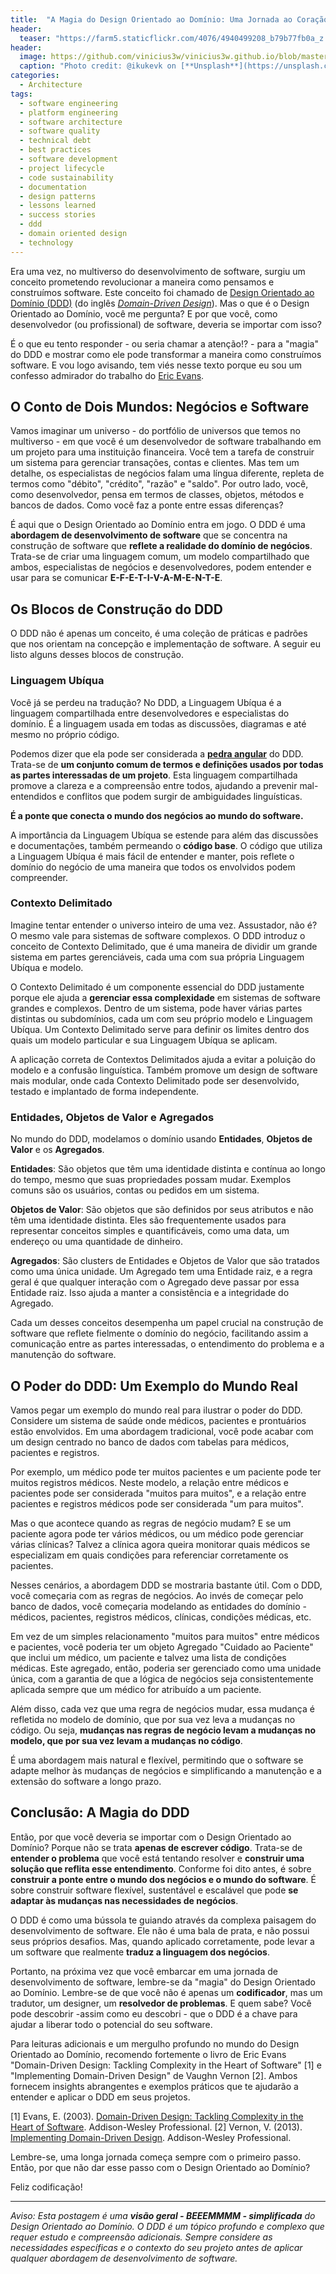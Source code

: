 ```yaml
---
title:  "A Magia do Design Orientado ao Domínio: Uma Jornada ao Coração do Desenvolvimento de Software"
header:
  teaser: "https://farm5.staticflickr.com/4076/4940499208_b79b77fb0a_z.jpg"
header:
  image: https://github.com/vinicius3w/vinicius3w.github.io/blob/master/images/header-by-jesus-kiteque-224069.jpg?raw=true
  caption: "Photo credit: @ikukevk on [**Unsplash**](https://unsplash.com/photos/w7ZyuGYNpRQ)"
categories: 
  - Architecture
tags:
  - software engineering
  - platform engineering
  - software architecture
  - software quality
  - technical debt
  - best practices
  - software development
  - project lifecycle
  - code sustainability
  - documentation
  - design patterns
  - lessons learned
  - success stories
  - ddd
  - domain oriented design
  - technology
---
```


Era uma vez, no multiverso do desenvolvimento de software, surgiu um conceito prometendo revolucionar a maneira como pensamos e construímos software. Este conceito foi chamado de [Design Orientado ao Domínio (DDD)](https://martinfowler.com/bliki/DomainDrivenDesign.html) (do inglês *[Domain-Driven Design](https://www.oreilly.com/library/view/domain-driven-design-tackling/0321125215/)*). Mas o que é o Design Orientado ao Domínio, você me pergunta? E por que você, como desenvolvedor (ou profissional) de software, deveria se importar com isso?

É o que eu tento responder - ou seria chamar a atenção!? - para a "magia" do DDD e mostrar como ele pode transformar a maneira como construímos software. E vou logo avisando, tem viés nesse texto porque eu sou um confesso admirador do trabalho do [Eric Evans](https://en.wikipedia.org/wiki/Domain-driven_design).

## O Conto de Dois Mundos: Negócios e Software

Vamos imaginar um universo - do portfólio de universos que temos no multiverso - em que você é um desenvolvedor de software trabalhando em um projeto para uma instituição financeira. Você tem a tarefa de construir um sistema para gerenciar transações, contas e clientes. Mas tem um detalhe, os especialistas de negócios falam uma língua diferente, repleta de termos como "débito", "crédito", "razão" e "saldo". Por outro lado, você, como desenvolvedor, pensa em termos de classes, objetos, métodos e bancos de dados. Como você faz a ponte entre essas diferenças?

É aqui que o Design Orientado ao Domínio entra em jogo. O DDD é uma **abordagem de desenvolvimento de software** que se concentra na construção de software que **reflete a realidade do domínio de negócios**. Trata-se de criar uma linguagem comum, um modelo compartilhado que ambos, especialistas de negócios e desenvolvedores, podem entender e usar para se comunicar **E-F-E-T-I-V-A-M-E-N-T-E**.

## Os Blocos de Construção do DDD

O DDD não é apenas um conceito, é uma coleção de práticas e padrões que nos orientam na concepção e implementação de software. A seguir eu listo alguns desses blocos de construção.

### Linguagem Ubíqua

Você já se perdeu na tradução? No DDD, a Linguagem Ubíqua é a linguagem compartilhada entre desenvolvedores e especialistas do domínio. É a linguagem usada em todas as discussões, diagramas e até mesmo no próprio código.

Podemos dizer que ela pode ser considerada a [**pedra angular**](https://bit.ly/3JGcYzR) do DDD. Trata-se de **um conjunto comum de termos e definições usados por todas as partes interessadas de um projeto**. Esta linguagem compartilhada promove a clareza e a compreensão entre todos, ajudando a prevenir mal-entendidos e conflitos que podem surgir de ambiguidades linguísticas.

**É a ponte que conecta o mundo dos negócios ao mundo do software.**

A importância da Linguagem Ubíqua se estende para além das discussões e documentações, também permeando o **código base**. O código que utiliza a Linguagem Ubíqua é mais fácil de entender e manter, pois reflete o domínio do negócio de uma maneira que todos os envolvidos podem compreender.

### Contexto Delimitado

Imagine tentar entender o universo inteiro de uma vez. Assustador, não é? O mesmo vale para sistemas de software complexos. O DDD introduz o conceito de Contexto Delimitado, que é uma maneira de dividir um grande sistema em partes gerenciáveis, cada uma com sua própria Linguagem Ubíqua e modelo.

O Contexto Delimitado é um componente essencial do DDD justamente porque ele ajuda a **gerenciar essa complexidade** em sistemas de software grandes e complexos. Dentro de um sistema, pode haver várias partes distintas ou subdomínios, cada um com seu próprio modelo e Linguagem Ubíqua. Um Contexto Delimitado serve para definir os limites dentro dos quais um modelo particular e sua Linguagem Ubíqua se aplicam.

A aplicação correta de Contextos Delimitados ajuda a evitar a poluição do modelo e a confusão linguística. Também promove um design de software mais modular, onde cada Contexto Delimitado pode ser desenvolvido, testado e implantado de forma independente.

### Entidades, Objetos de Valor e Agregados

No mundo do DDD, modelamos o domínio usando **Entidades**, **Objetos de Valor** e os **Agregados**.

**Entidades**: São objetos que têm uma identidade distinta e contínua ao longo do tempo, mesmo que suas propriedades possam mudar. Exemplos comuns são os usuários, contas ou pedidos em um sistema.

**Objetos de Valor**: São objetos que são definidos por seus atributos e não têm uma identidade distinta. Eles são frequentemente usados para representar conceitos simples e quantificáveis, como uma data, um endereço ou uma quantidade de dinheiro.

**Agregados**: São clusters de Entidades e Objetos de Valor que são tratados como uma única unidade. Um Agregado tem uma Entidade raiz, e a regra geral é que qualquer interação com o Agregado deve passar por essa Entidade raiz. Isso ajuda a manter a consistência e a integridade do Agregado.

Cada um desses conceitos desempenha um papel crucial na construção de software que reflete fielmente o domínio do negócio, facilitando assim a comunicação entre as partes interessadas, o entendimento do problema e a manutenção do software.

## O Poder do DDD: Um Exemplo do Mundo Real

Vamos pegar um exemplo do mundo real para ilustrar o poder do DDD. Considere um sistema de saúde onde médicos, pacientes e prontuários estão envolvidos. Em uma abordagem tradicional, você pode acabar com um design centrado no banco de dados com tabelas para médicos, pacientes e registros. 

Por exemplo, um médico pode ter muitos pacientes e um paciente pode ter muitos registros médicos. Neste modelo, a relação entre médicos e pacientes pode ser considerada "muitos para muitos", e a relação entre pacientes e registros médicos pode ser considerada "um para muitos".

Mas o que acontece quando as regras de negócio mudam? E se um paciente agora pode ter vários médicos, ou um médico pode gerenciar várias clínicas? Talvez a clínica agora queira monitorar quais médicos se especializam em quais condições para referenciar corretamente os pacientes.

Nesses cenários, a abordagem DDD se mostraria bastante útil. Com o DDD, você começaria com as regras de negócios. Ao invés de começar pelo banco de dados, você começaria modelando as entidades do domínio - médicos, pacientes, registros médicos, clínicas, condições médicas, etc.

Em vez de um simples relacionamento "muitos para muitos" entre médicos e pacientes, você poderia ter um objeto Agregado "Cuidado ao Paciente" que inclui um médico, um paciente e talvez uma lista de condições médicas. Este agregado, então, poderia ser gerenciado como uma unidade única, com a garantia de que a lógica de negócios seja consistentemente aplicada sempre que um médico for atribuído a um paciente.

Além disso, cada vez que uma regra de negócios mudar, essa mudança é refletida no modelo de domínio, que por sua vez leva a mudanças no código. Ou seja, **mudanças nas regras de negócio levam a mudanças no modelo, que por sua vez levam a mudanças no código**.

É uma abordagem mais natural e flexível, permitindo que o software se adapte melhor às mudanças de negócios e simplificando a manutenção e a extensão do software a longo prazo.

## Conclusão: A Magia do DDD

Então, por que você deveria se importar com o Design Orientado ao Domínio? Porque não se trata **apenas de escrever código**. Trata-se de **entender o problema** que você está tentando resolver e **construir uma solução que reflita esse entendimento**. Conforme foi dito antes, é sobre **construir a ponte entre o mundo dos negócios e o mundo do software**. É sobre construir software flexível, sustentável e escalável que pode **se adaptar às mudanças nas necessidades de negócios**.

O DDD é como uma bússola te guiando através da complexa paisagem do desenvolvimento de software. Ele não é uma bala de prata, e não possui seus próprios desafios. Mas, quando aplicado corretamente, pode levar a um software que realmente **traduz a linguagem dos negócios**.

Portanto, na próxima vez que você embarcar em uma jornada de desenvolvimento de software, lembre-se da "magia" do Design Orientado ao Domínio. Lembre-se de que você não é apenas um **codificador**, mas um tradutor, um designer, um **resolvedor de problemas**. E quem sabe? Você pode descobrir -assim como eu descobri - que o DDD é a chave para ajudar a liberar todo o potencial do seu software.

Para leituras adicionais e um mergulho profundo no mundo do Design Orientado ao Domínio, recomendo fortemente o livro de Eric Evans "Domain-Driven Design: Tackling Complexity in the Heart of Software" [1] e "Implementing Domain-Driven Design" de Vaughn Vernon [2]. Ambos fornecem insights abrangentes e exemplos práticos que te ajudarão a entender e aplicar o DDD em seus projetos.

[1] Evans, E. (2003). [Domain-Driven Design: Tackling Complexity in the Heart of Software](https://www.oreilly.com/library/view/domain-driven-design-tackling/0321125215/). Addison-Wesley Professional.
[2] Vernon, V. (2013). [Implementing Domain-Driven Design](https://www.oreilly.com/library/view/implementing-domain-driven-design/9780133039900/). Addison-Wesley Professional.

Lembre-se, uma longa jornada começa sempre com o primeiro passo. Então, por que não dar esse passo com o Design Orientado ao Domínio?

Feliz codificação!

---

*Aviso: Esta postagem é uma **visão geral - BEEEMMMM - simplificada** do Design Orientado ao Domínio. O DDD é um tópico profundo e complexo que requer estudo e compreensão adicionais. Sempre considere as necessidades específicas e o contexto do seu projeto antes de aplicar qualquer abordagem de desenvolvimento de software.*
